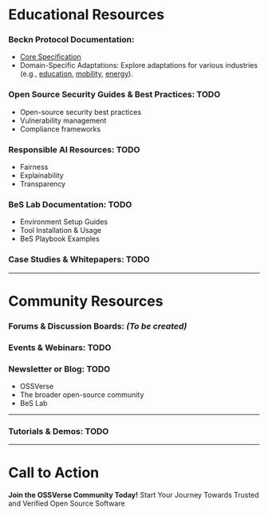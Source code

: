 # Educational Resources

### Beckn Protocol Documentation:
- [Core Specification](https://developers.becknprotocol.io/docs/core-specification/)
- Domain-Specific Adaptations: Explore adaptations for various industries (e.g., [education](https://github.com/beckn/DSEP-Specification), [mobility](https://github.com/beckn/mobility), [energy](https://github.com/beckn/Unified-Energy-Interface)).

### Open Source Security Guides & Best Practices: TODO
- Open-source security best practices
- Vulnerability management
- Compliance frameworks

### Responsible AI Resources: TODO
- Fairness
- Explainability
- Transparency

### BeS Lab Documentation: TODO
- Environment Setup Guides
- Tool Installation & Usage
- BeS Playbook Examples

### Case Studies & Whitepapers: TODO
---

# Community Resources

### Forums & Discussion Boards: *(To be created)*

### Events & Webinars: TODO
### Newsletter or Blog: TODO
- OSSVerse
- The broader open-source community
- BeS Lab
---


### Tutorials & Demos: TODO
---

# Call to Action
**Join the OSSVerse Community Today!**
Start Your Journey Towards Trusted and Verified Open Source Software
